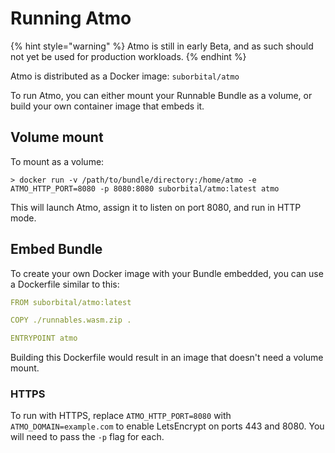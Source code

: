 # Running Atmo

{% hint style="warning" %}
Atmo is still in early Beta, and as such should not yet be used for production workloads.
{% endhint %}

Atmo is distributed as a Docker image: `suborbital/atmo`

To run Atmo, you can either mount your Runnable Bundle as a volume, or build your own container image that embeds it.

## Volume mount

To mount as a volume:

```text
> docker run -v /path/to/bundle/directory:/home/atmo -e ATMO_HTTP_PORT=8080 -p 8080:8080 suborbital/atmo:latest atmo
```

This will launch Atmo, assign it to listen on port 8080, and run in HTTP mode.

## Embed Bundle

To create your own Docker image with your Bundle embedded, you can use a Dockerfile similar to this:

```yaml
FROM suborbital/atmo:latest

COPY ./runnables.wasm.zip .

ENTRYPOINT atmo
```

Building this Dockerfile would result in an image that doesn't need a volume mount.

### HTTPS

To run with HTTPS, replace `ATMO_HTTP_PORT=8080` with `ATMO_DOMAIN=example.com` to enable LetsEncrypt on ports 443 and 8080. You will need to pass the `-p` flag for each.

